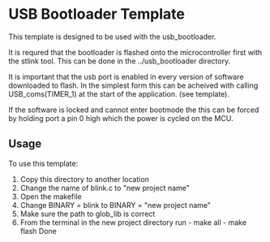 # USB Bootloader Template

This template is designed to be used with the usb_bootloader.

It is requred that the bootloader is flashed onto the microcontroller first
with the stlink tool. This can be done in the ../usb_bootloader directory.

It is important that the usb port is enabled in every version of software 
downloaded to flash. In the simplest form this can be acheived with calling
USB_coms(TIMER_1) at the start of the application. (see template).

If the software is locked and cannot enter bootmode the this can be forced by
holding port a pin 0 high which the power is cycled on the MCU.

## Usage

To use this template:

1.  Copy this directory to another location
2.  Change the name of blink.c to "new project name"
3.  Open the makefile
4.  Change BINARY = blink to BINARY = "new project name"
5.  Make sure the path to glob_lib is correct
6.  From the terminal in the new project directory run
        - make all
        - make flash 
Done

